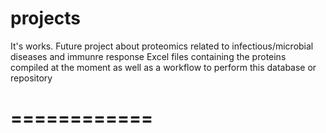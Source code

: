 projects
========
It's works. Future project about proteomics related to infectious/microbial diseases and immunre response
Excel files containing the proteins compiled at the moment as well as a workflow to perform this database or repository

============
============

